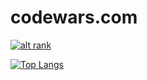 # codewars.com
[![alt rank](https://www.codewars.com/users/Rosaverde/badges/large)](https://www.codewars.com/users/Rosaverde)

[![Top Langs](https://github-readme-stats.vercel.app/api/top-langs/?username=Rosaverde&langs_count=8&exclude_repo=first_steps_react_router,IMDB_Word_Embedding,Stock_price_prediction_LSTM,Trivia-Quizzical-React,Tenzies_React,Static_Page_React,Meme_Generator_React,Travel_Journal_React,AirBnB_React_Copy,Spam_classification_NLP,Image_manipulation_OpenCV,Flower_Classification_TF,Digits_recognition_TF,Face_Recognition_OpenCV,Change_background_CV,Movie_Reviews_NLP_TF,Fashion_prediction_MNIST_TF,Hand_written_digits_prediction_TF,Iris_Species_TF,Diabetes_Prediction,Income_prediction,Wine_Class_Prediction,Iris_Species_Prediction,Glass_Type_Prediction,Bike_Rental_Prediction,Eurovision_Hierarchical_Clustering,Car_Price_Prediction,Portland_House_Prediction,Employee_Retention,Recipes_Analysis,datasets,TOI_Shop_Project_,DB_Uniwersity_Degree_Management_System,UNITY-FoxGame,IMG_Viewer,SDA_Testing_MobileApplications,SDA_TestingSelenium,SDA_TestingBDD,SDA_TestingTDD,University_AlgorithmsAndDataStructures_Project0,University_AlgorithmsAndDataStructures_Project1-2,University_AlgorithmsAndDataStructures_Project3,University_BasicsOfPrograming_EndProject,University_OperatingSystems_Project1,Dices,Xylophone,PetHotel,Portfolio,Purrrfect_Site)](https://github.com/Rosaverde/github-readme-stats)